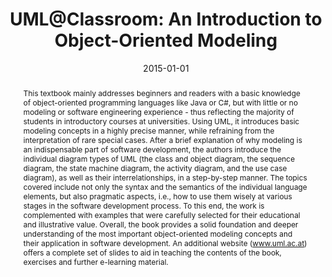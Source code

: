 ---
abstract: This textbook mainly addresses beginners and readers with a basic knowledge
  of object-oriented programming languages like Java or C#, but with little or no
  modeling or software engineering experience - thus reflecting the majority of students
  in introductory courses at universities. Using UML, it introduces basic modeling
  concepts in a highly precise manner, while refraining from the interpretation of
  rare special cases.  After a brief explanation of why modeling is an indispensable
  part of software development, the authors introduce the individual diagram types
  of UML (the class and object diagram, the sequence diagram, the state machine diagram,
  the activity diagram, and the use case diagram), as well as their interrelationships,
  in a step-by-step manner. The topics covered include not only the syntax and the
  semantics of the individual language elements, but also pragmatic aspects, i.e.,
  how to use them wisely at various stages in the software development process. To
  this end, the work is complemented with examples that were carefully selected for
  their educational and illustrative value.  Overall, the book provides a solid foundation
  and deeper understanding of the most important object-oriented modeling concepts
  and their application in software development. An additional website (www.uml.ac.at)
  offers a complete set of slides to aid in teaching the contents of the book, exercises
  and further e-learning material.
authors:
- Martina Seidl
- Marion Scholz
- Christian Huemer
- Gertrude Kappel
date: '2015-01-01'
featured: false
links:
- name: Publik
  url: https://publik.tuwien.ac.at/showentry.php?ID=233371&lang=2
publication_types:
- '5'
publishDate: '2015-01-01'
title: 'UML@Classroom: An Introduction to Object-Oriented Modeling'
url_pdf: http://www.springer.com/computer/swe/book/978-3-319-12741-5
---